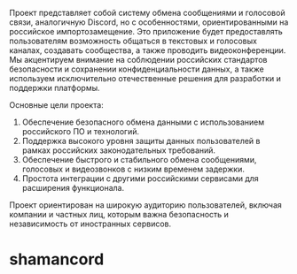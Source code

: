 Проект представляет собой систему обмена сообщениями и голосовой связи, аналогичную Discord, но с особенностями, ориентированными на российское импортозамещение. Это приложение будет предоставлять пользователям возможность общаться в текстовых и голосовых каналах, создавать сообщества, а также проводить видеоконференции. Мы акцентируем внимание на соблюдении российских стандартов безопасности и сохранении конфиденциальности данных, а также используем исключительно отечественные решения для разработки и поддержки платформы.

Основные цели проекта:
1. Обеспечение безопасного обмена данными с использованием российского ПО и технологий.
2. Поддержка высокого уровня защиты данных пользователей в рамках российских законодательных требований.
3. Обеспечение быстрого и стабильного обмена сообщениями, голосовых и видеозвонков с низким временем задержки.
4. Простота интеграции с другими российскими сервисами для расширения функционала.

Проект ориентирован на широкую аудиторию пользователей, включая компании и частных лиц, которым важна безопасность и независимость от иностранных сервисов.
# shamancord
